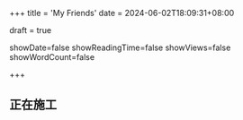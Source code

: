 +++
title = 'My Friends'
date = 2024-06-02T18:09:31+08:00

draft = true

showDate=false
showReadingTime=false
showViews=false
showWordCount=false

+++

## 正在施工
